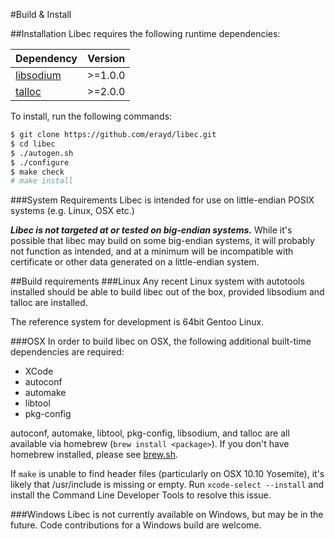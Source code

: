 #Build & Install

##Installation
Libec requires the following runtime dependencies:

Dependency|Version
-|-
[libsodium](http://www.libsodium.org)|>=1.0.0
[talloc](https://talloc.samba.org)|>=2.0.0

To install, run the following commands:

```bash
$ git clone https://github.com/erayd/libec.git
$ cd libec
$ ./autogen.sh
$ ./configure
$ make check
# make install
```

###System Requirements
Libec is intended for use on little-endian POSIX systems (e.g. Linux, OSX etc.)

***Libec is not targeted at or tested on big-endian systems.*** While it's possible that libec may build on some big-endian systems, it will probably not function as intended, and at a minimum will be incompatible with certificate or other data generated on a little-endian system.

##Build requirements
###Linux
Any recent Linux system with autotools installed should be able to build libec out of the box, provided libsodium and talloc are installed.

The reference system for development is 64bit Gentoo Linux.

###OSX
In order to build libec on OSX, the following additional built-time dependencies are required:

 * XCode
 * autoconf
 * automake
 * libtool
 * pkg-config
 
autoconf, automake, libtool, pkg-config, libsodium, and talloc are all available via homebrew (`brew install <package>`). If you don't have homebrew installed, please see [brew.sh](http://brew.sh).

If `make` is unable to find header files (particularly on OSX 10.10 Yosemite), it's likely that /usr/include is missing or empty. Run `xcode-select --install` and install the Command Line Developer Tools to resolve this issue.

###Windows
Libec is not currently available on Windows, but may be in the future. Code contributions for a Windows build are welcome.